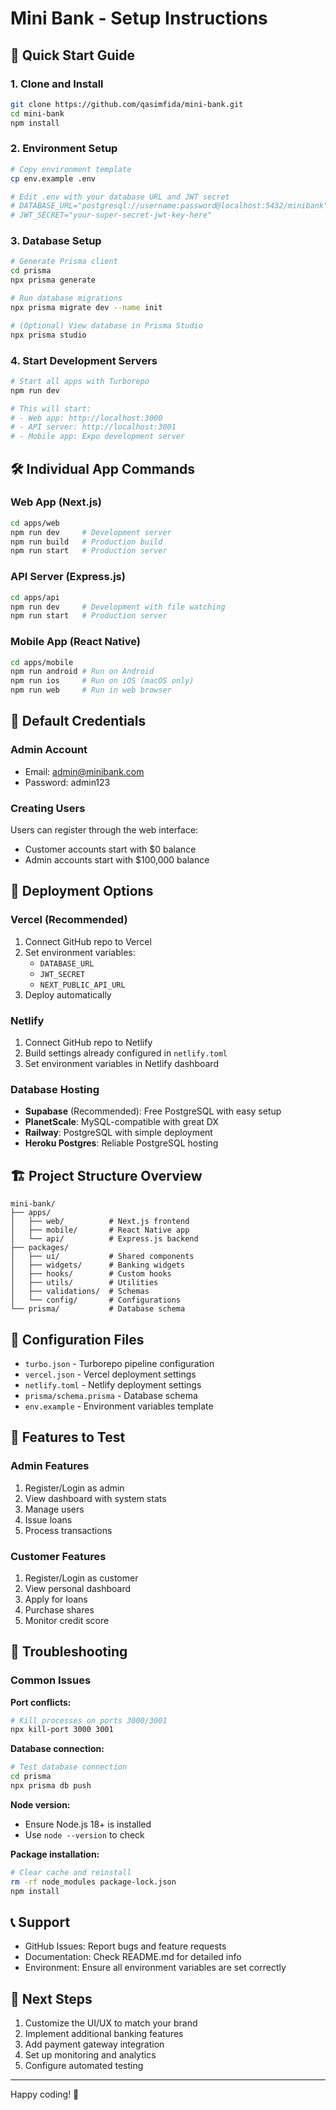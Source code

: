 # Mini Bank - Setup Instructions

## 🚀 Quick Start Guide

### 1. Clone and Install
```bash
git clone https://github.com/qasimfida/mini-bank.git
cd mini-bank
npm install
```

### 2. Environment Setup
```bash
# Copy environment template
cp env.example .env

# Edit .env with your database URL and JWT secret
# DATABASE_URL="postgresql://username:password@localhost:5432/minibank"
# JWT_SECRET="your-super-secret-jwt-key-here"
```

### 3. Database Setup
```bash
# Generate Prisma client
cd prisma
npx prisma generate

# Run database migrations
npx prisma migrate dev --name init

# (Optional) View database in Prisma Studio
npx prisma studio
```

### 4. Start Development Servers
```bash
# Start all apps with Turborepo
npm run dev

# This will start:
# - Web app: http://localhost:3000
# - API server: http://localhost:3001
# - Mobile app: Expo development server
```

## 🛠️ Individual App Commands

### Web App (Next.js)
```bash
cd apps/web
npm run dev     # Development server
npm run build   # Production build
npm run start   # Production server
```

### API Server (Express.js)
```bash
cd apps/api
npm run dev     # Development with file watching
npm run start   # Production server
```

### Mobile App (React Native)
```bash
cd apps/mobile
npm run android # Run on Android
npm run ios     # Run on iOS (macOS only)
npm run web     # Run in web browser
```

## 📝 Default Credentials

### Admin Account
- Email: admin@minibank.com  
- Password: admin123

### Creating Users
Users can register through the web interface:
- Customer accounts start with $0 balance
- Admin accounts start with $100,000 balance

## 🚀 Deployment Options

### Vercel (Recommended)
1. Connect GitHub repo to Vercel
2. Set environment variables:
   - `DATABASE_URL`
   - `JWT_SECRET`
   - `NEXT_PUBLIC_API_URL`
3. Deploy automatically

### Netlify
1. Connect GitHub repo to Netlify
2. Build settings already configured in `netlify.toml`
3. Set environment variables in Netlify dashboard

### Database Hosting
- **Supabase** (Recommended): Free PostgreSQL with easy setup
- **PlanetScale**: MySQL-compatible with great DX
- **Railway**: PostgreSQL with simple deployment
- **Heroku Postgres**: Reliable PostgreSQL hosting

## 🏗️ Project Structure Overview

```
mini-bank/
├── apps/
│   ├── web/          # Next.js frontend
│   ├── mobile/       # React Native app  
│   └── api/          # Express.js backend
├── packages/
│   ├── ui/           # Shared components
│   ├── widgets/      # Banking widgets
│   ├── hooks/        # Custom hooks
│   ├── utils/        # Utilities
│   ├── validations/  # Schemas
│   └── config/       # Configurations
└── prisma/           # Database schema
```

## 🔧 Configuration Files

- `turbo.json` - Turborepo pipeline configuration
- `vercel.json` - Vercel deployment settings
- `netlify.toml` - Netlify deployment settings
- `prisma/schema.prisma` - Database schema
- `env.example` - Environment variables template

## 🧪 Features to Test

### Admin Features
1. Register/Login as admin
2. View dashboard with system stats
3. Manage users
4. Issue loans
5. Process transactions

### Customer Features  
1. Register/Login as customer
2. View personal dashboard
3. Apply for loans
4. Purchase shares
5. Monitor credit score

## 🐛 Troubleshooting

### Common Issues

**Port conflicts:**
```bash
# Kill processes on ports 3000/3001
npx kill-port 3000 3001
```

**Database connection:**
```bash
# Test database connection
cd prisma
npx prisma db push
```

**Node version:**
- Ensure Node.js 18+ is installed
- Use `node --version` to check

**Package installation:**
```bash
# Clear cache and reinstall
rm -rf node_modules package-lock.json
npm install
```

## 📞 Support

- GitHub Issues: Report bugs and feature requests
- Documentation: Check README.md for detailed info
- Environment: Ensure all environment variables are set correctly

## 🎯 Next Steps

1. Customize the UI/UX to match your brand
2. Implement additional banking features
3. Add payment gateway integration
4. Set up monitoring and analytics
5. Configure automated testing

---

Happy coding! 🎉
